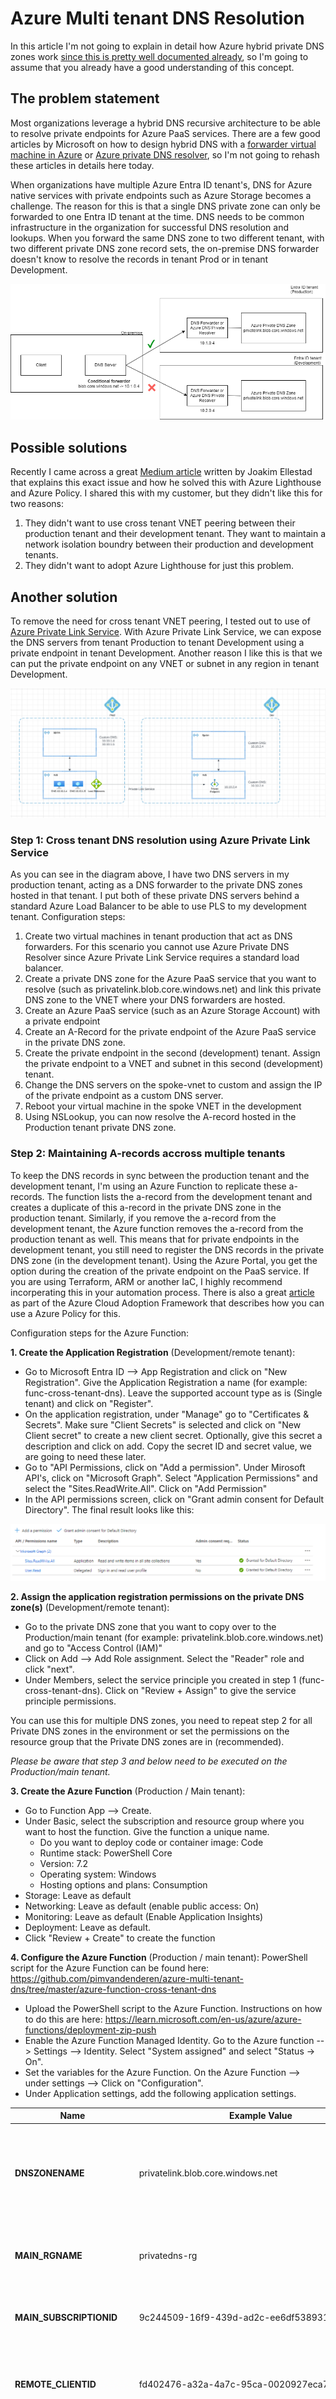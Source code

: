 # Azure Multi tenant DNS Resolution

In this article I'm not going to explain in detail how Azure hybrid private DNS zones work [since this is pretty well documented already](https://learn.microsoft.com/en-us/azure/architecture/hybrid/hybrid-dns-infra), so I'm going to assume that you already have a good understanding of this concept. 

## The problem statement
Most organizations leverage a hybrid DNS recursive architecture to be able to resolve private endpoints for Azure PaaS services. There are a few good articles by Microsoft on how to design hybrid DNS with a [forwarder virtual machine in Azure](https://learn.microsoft.com/en-us/azure/architecture/example-scenario/networking/azure-dns-private-resolver#use-a-dns-forwarder-vm) or [Azure private DNS resolver](https://learn.microsoft.com/en-us/azure/architecture/example-scenario/networking/azure-dns-private-resolver#use-dns-private-resolver), so I'm not going to rehash these articles in details here today. 

When organizations have multiple Azure Entra ID tenant's, DNS for Azure native services with private endpoints such as Azure Storage becomes a challenge. The reason for this is that a single DNS private zone can only be forwarded to one Entra ID tenant at the time. DNS needs to be common infrastructure in the organization for successful DNS resolution and lookups. When you forward the same DNS zone to two different tenant, with two different private DNS zone record sets, the on-premise DNS forwarder doesn't know to resolve the records in tenant Prod or in tenant Development. 

![alt text](https://github.com/pimvandenderen/azure-multi-tenant-dns/blob/226d3515259f25f9b44d248b75503906f24e00db/ProblemStatement.png "DNS Multi tenant problem")



## Possible solutions
Recently I came across a great [Medium article](https://medium.com/sparebank1-digital/multi-tenant-and-hybrid-dns-with-azure-private-dns-6ace8a67b6de) written by Joakim Ellestad that explains this exact issue and how he solved this with Azure Lighthouse and Azure Policy. I shared this with my customer, but they didn't like this for two reasons: 
1. They didn't want to use cross tenant VNET peering between their production tenant and their development tenant. They want to maintain a network isolation boundry between their production and development tenants.
2. They didn't want to adopt Azure Lighthouse for just this problem.

## Another solution
To remove the need for cross tenant VNET peering, I tested out to use of [Azure Private Link Service](https://learn.microsoft.com/en-us/azure/private-link/private-link-service-overview). With Azure Private Link Service, we can expose the DNS servers from tenant Production to tenant Development using a private endpoint in tenant Development. Another reason I like this is that we can put the private endpoint on any VNET or subnet in any region in tenant Development. 

![alt text](https://github.com/pimvandenderen/azure-multi-tenant-dns/blob/8bcdffb18306ef3ce175702cede3f3c1f494861f/multitenant-dns-pls.png "DNS Multi Tenant with PLS")

### Step 1: Cross tenant DNS resolution using Azure Private Link Service 
As you can see in the diagram above, I have two DNS servers in my production tenant, acting as a DNS forwarder to the private DNS zones hosted in that tenant. I put both of these private DNS servers behind a standard Azure Load Balancer to be able to use PLS to my development tenant. Configuration steps:
1. Create two virtual machines in tenant production that act as DNS forwarders. For this scenario you cannot use Azure Private DNS Resolver since Azure Private Link Service requires a standard load balancer.
2. Create a private DNS zone for the Azure PaaS service that you want to resolve (such as privatelink.blob.core.windows.net) and link this private DNS zone to the VNET where your DNS forwarders are hosted.
3. Create an Azure PaaS service (such as an Azure Storage Account) with a private endpoint
4. Create an A-Record for the private endpoint of the Azure PaaS service in the private DNS zone. 
5. Create the private endpoint in the second (development) tenant. Assign the private endpoint to a VNET and subnet in this second (development) tenant.
6. Change the DNS servers on the spoke-vnet to custom and assign the IP of the private endpoint as a custom DNS server.
7. Reboot your virtual machine in the spoke VNET in the development
8. Using NSLookup, you can now resolve the A-record hosted in the Production tenant private DNS zone.

### Step 2: Maintaining A-records accross multiple tenants
To keep the DNS records in sync between the production tenant and the development tenant, I'm using an Azure Function to replicate these a-records. The function lists the a-record from the development tenant and creates a duplicate of this a-record in the private DNS zone in the production tenant. Similarly, if you remove the a-record from the development tenant, the Azure function removes the a-record from the production tenant as well. This means that for private endpoints in the development tenant, you still need to register the DNS records in the private DNS zone (in the development tenant). Using the Azure Portal, you get the option during the creation of the private endpoint on the PaaS service. If you are using Terraform, ARM or another IaC, I highly recommend incorperating this in your automation process. There is also a great [article](https://learn.microsoft.com/en-us/azure/cloud-adoption-framework/ready/azure-best-practices/private-link-and-dns-integration-at-scale) as part of the Azure Cloud Adoption Framework that describes how you can use a Azure Policy for this. 



Configuration steps for the Azure Function: 

**1. Create the Application Registration** (Development/remote tenant): 
  - Go to Microsoft Entra ID --> App Registration and click on "New Registration". Give the Application Registration a name (for example: func-cross-tenant-dns). Leave the supported account type as is (Single tenant) and click on "Register".
  - On the application registration, under "Manage" go to "Certificates & Secrets". Make sure "Client Secrets" is selected and click on "New Client secret" to create a new client secret. Optionally, give this secret a description and click on add. Copy the secret ID and secret value, we are going to need these later.
  - Go to "API Permissions, click on "Add a permission". Under Mirosoft API's, click on "Microsoft Graph". Select "Application Permissions" and select the "Sites.ReadWrite.All". Click on "Add Permission"
  - In the API permissions screen, click on "Grant admin consent for Default Directory". The final result looks like this:
   
![alt text](https://github.com/pimvandenderen/azure-multi-tenant-dns/blob/5539dc9c2e59e00e48cdee40b2aa44a1471a0c9b/images/appreg.png)

**2. Assign the application registration permissions on the private DNS zone(s)** (Development/remote tenant):
  - Go to the private DNS zone that you want to copy over to the Production/main tenant (for example: privatelink.blob.core.windows.net) and go to "Access Control (IAM)"
  - Click on Add --> Add Role assignment. Select the "Reader" role and click "next".
  - Under Members, select the service principle you created in step 1 (func-cross-tenant-dns). Click on "Review + Assign" to give the service principle permissions. 

You can use this for multiple DNS zones, you need to repeat step 2 for all Private DNS zones in the environment or set the permissions on the resource group that the Private DNS zones are in (recommended). 

_Please be aware that step 3 and below need to be executed on the Production/main tenant._

**3. Create the Azure Function** (Production / Main tenant):
- Go to Function App --> Create.
- Under Basic, select the subscription and resource group where you want to host the function. Give the function a unique name.
  - Do you want to deploy code or container image: Code
  - Runtime stack: PowerShell Core
  - Version: 7.2
  - Operating system: Windows
  - Hosting options and plans: Consumption
- Storage: Leave as default
- Networking: Leave as default (enable public access: On)
- Monitoring: Leave as default (Enable Application Insights)
- Deployment: Leave as default.
- Click "Review + Create" to create the function

**4. Configure the Azure Function** (Production / main tenant):
PowerShell script for the Azure Function can be found here: https://github.com/pimvandenderen/azure-multi-tenant-dns/tree/master/azure-function-cross-tenant-dns

- Upload the PowerShell script to the Azure Function. Instructions on how to do this are here: https://learn.microsoft.com/en-us/azure/azure-functions/deployment-zip-push
- Enable the Azure Function Managed Identity. Go to the Azure function --> Settings --> Identity. Select "System assigned" and select "Status -> On".
- Set the variables for the Azure Function. On the Azure Function --> under settings --> Click on "Configuration".
- Under Application settings, add the following application settings. 
  

| Name  | Example Value | Description |
| ------------- | ------------- | ----------- | 
| **DNSZONENAME**  | privatelink.blob.core.windows.net  | The name of the Azure Private DNS Zone that you want to synchronize between the remote/development and the main/production tenant | 
| **MAIN_RGNAME**  | privatedns-rg  | The name of the resource group in the **main/production tenant** that contains the Azure Private DNS zone  | 
| **MAIN_SUBSCRIPTIONID**  | 9c244509-16f9-439d-ad2c-ee6df5389311  | The Subscription ID in **main/production tenant** that that contains the Azure Private DNS zone | 
| **REMOTE_CLIENTID**  | fd402476-a32a-4a7c-95ca-0020927eca7e  | The Client ID / Application ID of the Application Registration in the **remote/development tenant** that you created in step 1 | 
| **REMOTE_RGNAME**  | privatedns-rg  | The name of the resource group in the **remote/development tenant** that contains the Azure Private DNS zone | 
| **REMOTE_SECRETID**  | 53461211-eef0-4e1c-a883-51dfe855e0e4  | The Secret ID of the Application Registration in the **remote/development tenant** that you created in step 1 | 
| **REMOTE_SECRETVALUE**  | V_O8Q~vw6n0NFEy7pwL6.BL0XwOt324UwSfYgS64ebB4| The Secret value of the Application Registration in the **remote/development tenant** that you created in step 1 | 
| **REMOTE_SUBSCRIPTIONID**  | 840e13a6-7fd8-4f0d-85e0-2a8812859f96  | The Subscription ID in **remote/development tenant** that contains the Azure Private DNS zone | 
| **REMOTE_TENANT**  | 840e13a6-7fr8-4f0d-85e0-2a8812859f97  | The tenant ID of the remote tenant that contains the Azure Private DNS zone  | 


**5. Give the Managed Identity permissions on the Azure Private DNS Zone** (Production / main tenant): 
- Go to the Private DNS zone that you want to synchronize between between the remote/development and the main/production tenant
- Click on Add --> Add Role assignment. Select the "Private DNS Contributor" role and click "next".
- Under Members, select the service principle you created in step 1 (func-cross-tenant-dns). Click on "Review + Assign" to give the service principle permissions. 












